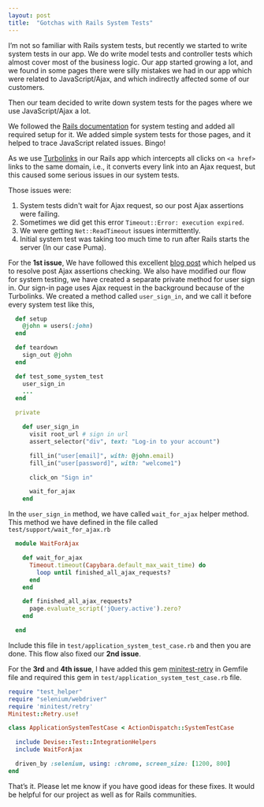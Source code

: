 ```yaml
---
layout: post
title:  "Gotchas with Rails System Tests"
---
```


I’m not so familiar with Rails system tests, but recently we started to write system tests in our app. We do write model
tests and controller tests which almost cover most of the business logic. Our app started growing a lot, and we found 
in some pages there were silly mistakes we had in our app which were related to JavaScript/Ajax, and which indirectly 
affected some of our customers.

Then our team decided to write down system tests for the pages where we use JavaScript/Ajax a lot.

We followed the [Rails documentation](http://guides.rubyonrails.org/testing.html#system-testing) for system testing and
added all required setup for it. We added simple system tests for those pages, and it helped to trace JavaScript
related issues. Bingo!

As we use [Turbolinks](https://github.com/turbolinks/turbolinks) in our Rails app which intercepts 
all clicks on `<a href>` links to the same domain, i.e., it converts every link into an Ajax request, but this 
caused some serious issues in our system tests.

Those issues were:

1. System tests didn't wait for Ajax request, so our post Ajax assertions were
   failing.
2. Sometimes we did get this error `Timeout::Error: execution expired`.
3. We were getting `Net::ReadTimeout` issues intermittently.
4. Initial system test was taking too much time to run after Rails starts the server (In our case Puma).

For the **1st issue**, We have followed this excellent [blog post](https://robots.thoughtbot.com/automatically-wait-for-ajax-with-capybara)
which helped us to resolve post Ajax assertions checking. We also have modified our flow for system testing, we have created 
a separate private method for user sign in. Our sign-in page uses Ajax request in the background because of the 
Turbolinks. We created a method called `user_sign_in`, and we call it before every system test like this,

```ruby
  def setup
    @john = users(:john)
  end

  def teardown
    sign_out @john
  end

  def test_some_system_test
    user_sign_in
    ...
  end

  private

    def user_sign_in
      visit root_url # sign in url
      assert_selector("div", text: "Log-in to your account")

      fill_in("user[email]", with: @john.email)
      fill_in("user[password]", with: "welcome1")

      click_on "Sign in"

      wait_for_ajax
    end
```

In the `user_sign_in` method, we have called `wait_for_ajax`
helper method. This method we have defined in the file called `test/support/wait_for_ajax.rb`

```ruby
  module WaitForAjax

    def wait_for_ajax
      Timeout.timeout(Capybara.default_max_wait_time) do
        loop until finished_all_ajax_requests?
      end
    end

    def finished_all_ajax_requests?
      page.evaluate_script('jQuery.active').zero?
    end

  end
```

Include this file in `test/application_system_test_case.rb` and then you are
done. This flow also fixed our **2nd issue**.

For the **3rd** and **4th issue**, I have added this gem [minitest-retry](https://github.com/y-yagi/minitest-retry) in
Gemfile file and required this gem in `test/application_system_test_case.rb` file.

```ruby
require "test_helper"
require "selenium/webdriver"
require 'minitest/retry'
Minitest::Retry.use!

class ApplicationSystemTestCase < ActionDispatch::SystemTestCase

  include Devise::Test::IntegrationHelpers
  include WaitForAjax

  driven_by :selenium, using: :chrome, screen_size: [1200, 800]
end

```

That’s it. Please let me know if you have good ideas for these fixes. It would be helpful for our project as well as for
Rails communities.


